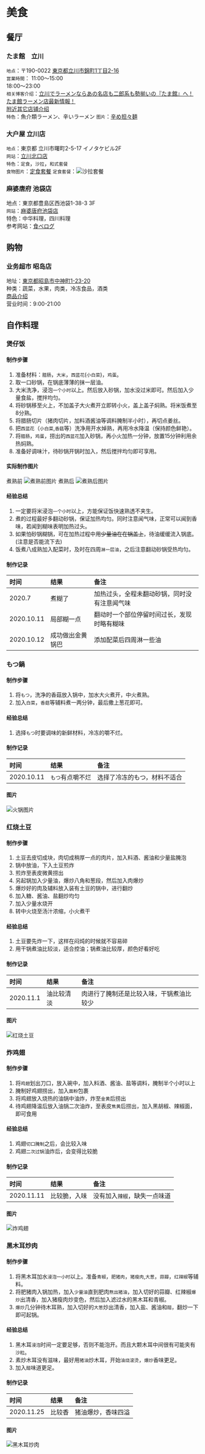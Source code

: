 # 美食
## 餐厅
### たま館　立川
`地点`：〒190-0022 [東京都立川市錦町1丁目2-16](https://tabelog.com/tokyo/A1329/A132901/13251412/)         
`営業時間`： 11:00～15:00          
            18:00～23:00           
`相关博客介绍`：[立川でラーメンならあの名店も二郎系も勢揃いの『たま館』へ！たま館ラーメン店最新情報！](https://www.favy.jp/topics/1730)          
[附近其它店铺介绍](http://blog.livedoor.jp/zatsu_ke/archives/cat_10020063.html)        
`特色`：魚介類ラーメン、辛いラーメン
`图片`：[辛め担々麺](assets/karametantanmen.jpg)            　　　　　　　　　　       

### 大户屋 立川店
`地点`：東京都 立川市曙町2-5-17 イノタケビル2F    
`网站`：[立川北口店](https://www.ootoya.com/store/detail/000091.html)    
`特色`：`定食`，`沙拉`，`和式套餐`    
`食物图片`：[定食套餐](https://www.ootoya.com/menu/teisyoku/)
`定食套餐`：![沙拉套餐](assets/salada_set.jpg)

### 麻婆唐府 池袋店
地点：東京都豊島区西池袋1-38-3 3F        
`网站`：[麻婆唐府池袋店](https://themarbotofu-ikebukuro.owst.jp/)     
特色：中华料理，四川料理     
参考网站：[食べログ](https://tabelog.com/tokyo/A1305/A130501/13211080/)     

## 购物 
### 业务超市 昭岛店
地址：[東京都昭島市中神町1-23-20](https://www.gyomusuper.jp/shop/detail.php?sh_id=1537)          
种类：蔬菜，水果，肉类，冷冻食品，酒类       
[商品介绍](https://www.gyomusuper.jp/item/index.php)              
营业时间：9:00-21:00          

## 自作料理
### 煲仔饭
#### 制作步骤
1. 准备材料：`腊肠`，`大米`，`西蓝花`(`小白菜`)，`鸡蛋`。     
2. 取一口砂锅，在锅底薄薄的抹一层油。      
3. 大米洗净，浸泡`一个小时`以上。然后放入砂锅，加水没过米即可。然后加入少量食盐，搅拌均匀。    
4. 将砂锅移至火上，不加盖子大火煮开立即转小火，盖上盖子焖熟。将米饭煮至8分熟。
5. 将腊肠切片（猪肉切片，加料酒酱油等调料腌制半小时），再切点姜丝。   
6. 把`西蓝花`（`小白菜`,`香菇`等）洗净用开水焯熟，再用冷水降温（保持颜色鲜艳）。
7. 将`腊肠`，`鸡蛋`，捞出的`西蓝花`加入砂锅，再小火加热一分钟，放置15分钟利用余热焖熟。   
8. 准备好调味汁，待砂锅开锅时加入，然后搅拌均匀即可享用。

#### 实际制作图片
煮熟前
![煮熟前图片](assets/baozaifan_before.jpg)
煮熟后
![煮熟后图片](assets/baozaifan_after.jpg)

#### 经验总结
1. 一定要将米浸泡`一个小时`以上，方能保证饭快速熟透不夹生。   
2. 煮的过程最好多翻动砂锅，保证加热均匀。同时注意闻气味，正常可以闻到香味，若闻到糊味表明加热过头。    
3. 如果怕砂锅糊锅，可在加热过程中用~~少量油在在锅盖上~~，待油缓缓流入锅底。(注意是否能流下去)    
4. 饭煮八成熟加入配菜时，及时在四周`淋一层油`，之后注意翻动砂锅受热均匀。

#### 制作记录

|时间|结果|备注|
|:---|:---|:---|
|2020.7|煮糊了|加热过头，全程未翻动砂锅，同时没有注意闻气味|
|2020.10.11|局部糊一点|翻动时一个部位停留时间过长，发现时略有糊味|   
|2020.10.12|成功做出金黄锅巴|添加配菜后四周淋一些油|    

### もつ鍋
#### 制作步骤
1. 将`もつ`，洗净的香菇放入锅中，加水大火煮开，中火煮熟。
2. 加入`白菜`，`香菇`等辅料煮一两分钟，最后撒上葱花即可。

#### 经验总结
1. 选择`もつ`时要调味的新鲜材料，冷冻的嚼不烂。

#### 制作记录

|时间|结果|备注|
|:---|:---|:---|
|2020.10.11|`もつ`有点嚼不烂|选择了冷冻的もつ，材料不适合|

#### 图片
![火锅图片](assets/motsunabe.jpg)

### 红烧土豆
#### 制作步骤
1. 土豆去皮切成块，肉切成稍厚一点的肉片，加入料酒、酱油和少量盐腌泡
2. 锅中放油，下入土豆煎炸
3. 煎炸至表皮微黄捞出
4. 另起锅加入少量油，爆炒八角和葱段，然后加入肉爆炒
5. 爆炒好的肉及辅料放入装有土豆的锅中，进行翻炒
6. 加入糖、酱油、盐翻炒均匀
7. 加入少量水烧开
8. 转中火烧至汤汁浓缩，小火煮干

#### 经验总结
1. 土豆要先炸一下，这样在闷炖的时候就不容易碎       
2. 用干锅煮油比较淡，适合控油；锅煮油比较厚，颜色好看好吃       

#### 制作记录

|时间|结果|备注|      
|:---|:---|:---|       
|2020.11.1|油比较清淡|肉进行了腌制还是比较入味，干锅煮油比较少|     

#### 图片
![红烧土豆](assets/fry_potato.jpg)           

### 炸鸡翅
#### 制作步骤
1. 将`鸡翅`划出刀口，放入碗中，加入料酒、酱油、盐等调料，腌制半个小时以上       
2. 腌制好鸡翅捞出，加入`面粉`包裹          
3. 将鸡翅放入烧热的油锅中油炸，炸至`金黄`后捞出          
4. 待鸡翅降温后放入油锅二次油炸，至表皮`焦黄`后捞出，加入黑胡椒、辣椒面，即可食用         

#### 经验总结
1. 鸡翅`切口腌制`之后，会比较入味          
2. 鸡翅`二次过锅`油炸后，会变得比较脆       

#### 制作记录

|时间|结果|备注|      
|:---|:---|:---|        
|2020.11.11|比较脆，入味|没有加入`辣椒`，缺失一点味道|        

#### 图片
![炸鸡翅](assets/fry_chicken.jpg)       

### 黑木耳炒肉     
#### 制作步骤     
1. 将黑木耳加水`浸泡一小时`以上。准备`青椒`，`肥猪肉`，`猪瘦肉`,`大葱`，`蒜瓣`，`红辣椒`等辅料。         
2. 将肥猪肉入锅加热，加入`少量油`直到肥肉`熬出猪油`，加入切好的蒜瓣、红辣椒`爆炒`出清香，加入猪瘦肉炒变色，然后加入滤过水的黑木耳和青椒。          
3. `爆炒`几分钟待木耳熟，加入切好的`大葱`炒出清香，加入盐、酱油和`醋`，翻炒一下即可起锅。       

#### 经验总结
1. 黑木耳`浸泡`时间一定要足够，否则不能泡开。而且大颗木耳中间很有可能夹有`沙粒`。            
2. 素炒木耳没有滋味，最好用`猪油`炒木耳，开始`油烧滚烫`，`爆炒`香味更足。           
3. 加入`醋`味道更足。        

#### 制作记录      
      
|时间|结果|备注|          
|:---|:---|:---|       
|2020.11.25|比较香|猪油爆炒，香味四溢|          

#### 图片
![黑木耳炒肉](assets/fry_fungus.jpg)        